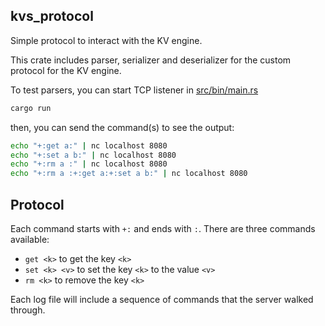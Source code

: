 ## kvs_protocol

Simple protocol to interact with the KV engine.

This crate includes parser, serializer and deserializer for the custom protocol for the KV engine.

To test parsers, you can start TCP listener in [src/bin/main.rs](./src/bin/main.rs)

```bash
cargo run
```

then, you can send the command(s) to see the output:

```bash
echo "+:get a:" | nc localhost 8080
echo "+:set a b:" | nc localhost 8080
echo "+:rm a :" | nc localhost 8080
echo "+:rm a :+:get a:+:set a b:" | nc localhost 8080
```

## Protocol

Each command starts with `+:` and ends with `:`.
There are three commands available:
- `get <k>` to get the key `<k>`
- `set <k> <v>` to set the key `<k>` to the value `<v>`
- `rm <k>` to remove the key `<k>`


Each log file will include a sequence of commands that the server walked through.